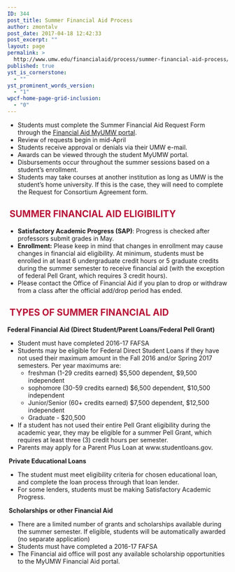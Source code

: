 ```yaml
---
ID: 344
post_title: Summer Financial Aid Process
author: zmontalv
post_date: 2017-04-18 12:42:33
post_excerpt: ""
layout: page
permalink: >
  http://www.umw.edu/financialaid/process/summer-financial-aid-process/
published: true
yst_is_cornerstone:
  - ""
yst_prominent_words_version:
  - "1"
wpcf-home-page-grid-inclusion:
  - "0"
---
```

<ul>
 	<li>Students must complete the Summer Financial Aid Request Form through the <a href="https://orgsync.com/115365/chapter">Financial Aid MyUMW portal</a>.</li>
 	<li>Review of requests begin in mid-April</li>
 	<li>Students receive approval or denials via their UMW e-mail.</li>
 	<li>Awards can be viewed through the student MyUMW portal.</li>
 	<li>Disbursements occur throughout the summer sessions based on a student’s enrollment.</li>
 	<li>Students may take courses at another institution as long as UMW is the student’s home university. If this is the case, they will need to complete the Request for Consortium Agreement form.</li>
</ul>
<h2><span style="color: #b81237"><strong> </strong><strong>SUMMER FINANCIAL AID ELIGIBILITY</strong></span></h2>
<ul>
 	<li><strong>Satisfactory Academic Progress (SAP)</strong>: Progress is checked after professors submit grades in May.</li>
 	<li><strong>Enrollment:</strong> Please keep in mind that changes in enrollment may cause changes in financial aid eligibility. At minimum, students must be enrolled in at least 6 undergraduate credit hours or 5 graduate credits during the summer semester to receive financial aid (with the exception of federal Pell Grant, which requires 3 credit hours).</li>
 	<li>Please contact the Office of Financial Aid if you plan to drop or withdraw from a class after the official add/drop period has ended.</li>
</ul>
<h2><strong> </strong><span style="color: #b81237"><strong>TYPES OF SUMMER FINANCIAL AID</strong></span></h2>
<strong>Federal Financial Aid (Direct Student/Parent Loans/Federal Pell Grant)</strong>
<ul>
 	<li>Student must have completed 2016-17 FAFSA</li>
 	<li>Students may be eligible for Federal Direct Student Loans if they have not used their maximum amount in the Fall 2016 and/or Spring 2017 semesters. Per year maximums are:
<ul>
 	<li>freshman (1-29 credits earned) $5,500 dependent, $9,500 independent</li>
 	<li>sophomore (30-59 credits earned) $6,500 dependent, $10,500 independent</li>
 	<li>Junior/Senior (60+ credits earned) $7,500 dependent, $12,500 independent</li>
 	<li>Graduate - $20,500</li>
</ul>
</li>
 	<li>If a student has not used their entire Pell Grant eligibility during the academic year, they may be eligible for a summer Pell Grant, which requires at least three (3) credit hours per semester.</li>
 	<li>Parents may apply for a Parent Plus Loan at www.studentloans.gov.</li>
</ul>
<strong> </strong><strong>Private Educational Loans</strong>
<ul>
 	<li>The student must meet eligibility criteria for chosen educational loan, and complete the loan process through that loan lender.</li>
 	<li>For some lenders, students must be making Satisfactory Academic Progress.</li>
</ul>
<strong> </strong><strong>Scholarships or other Financial Aid</strong>
<ul>
 	<li>There are a limited number of grants and scholarships available during the summer semester. If eligible, students will be automatically awarded (no separate application)</li>
 	<li>Students must have completed a 2016-17 FAFSA</li>
 	<li>The Financial aid office will post any available scholarship opportunities to the MyUMW Financial Aid portal.</li>
</ul>